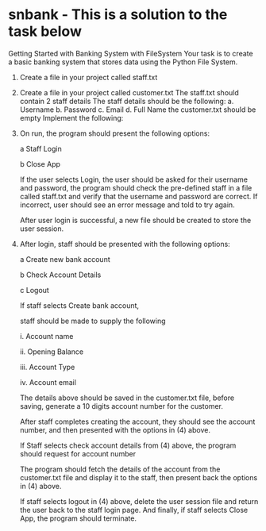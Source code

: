 # snbank - This is a solution to the task below

Getting Started with Banking System with FileSystem
Your task is to create a basic banking system that stores data using the Python File System. 

1. Create a file in your project called staff.txt
2. Create a file in your project called customer.txt
      The staff.txt should contain 2 staff details
      The staff details should be the following:
        a. Username
        b. Password
        c. Email
        d. Full Name
      the customer.txt should be empty
Implement the following:

3. On run, the program should present the following options:

      a Staff Login

      b Close App

      If the user selects Login, the user should be asked for their username and password, the program should check the pre-defined staff in a file called staff.txt and verify that the username and password are correct. If incorrect, user should see an error message and told to try again. 

      After user login is successful, a new file should be created to store the user session.

 4. After login, staff should be presented with the following options: 

      a Create new bank account

      b Check Account Details

      c Logout

      If staff selects Create bank account, 

      staff should be made to supply the following

      i. Account name

      ii. Opening Balance

      iii. Account Type

      iv. Account email

      The details above should be saved in the customer.txt file, before saving, generate a 10 digits account number for the customer.

      After staff completes creating the account, they should see the account number, and then presented with the options in (4) above.

      If Staff selects check account details from (4) above, the program should request for account number

      The program should fetch the details of the account from the customer.txt file and display it to the staff, then present back the options in (4) above.

      If staff selects logout in (4) above, delete the user session file and return the user back to the staff login page.
      And finally, if staff selects Close App, the program should terminate.
